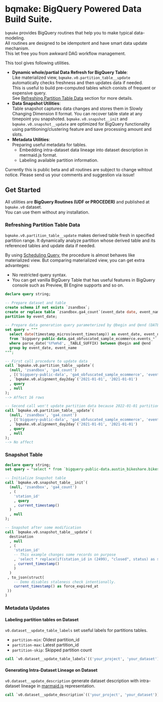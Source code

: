 bqmake: BigQuery Powered Data Build Suite.
===

`bqmake` provides BigQuery routines that help you to make typical data-modeling.\
All routines are designed to be idempotent and have smart data update mechanism.\
This let free you from awkward DAG workflow management.

This tool gives following utilities.

- **Dynamic whole/partial Data Refresh for BigQuery Table**:\
  Like materialized view, `bqmake.v0.partition_table__update` automatically checks freshness and then updates data if needed.\
  This is useful to build pre-computed tables which conists of frequent or expensive query.\
  See [Refreshing Partition Table Data](#refreshing-partition-table-data) section for more details.
- **Data Snapshot Utilities**:\
  Table snapshot captures data changes and stores them in Slowly Changing Dimension II format.
  You can recover table state at any timepoint you snapshoted.
  `bqmake.v0.snapshot__init` and `bqmake.v0.snapshot__update` are optimized for BigQuery functionality using partitioning/clustering feature
  and save processing amount and slots.
- **Metadata Utilities**:\
  Preparing useful metadata for tables.
    * Embedding intra-dataset data lineage into dataset description in mermaid.js format.
    * Labeling available partition information.

Currently this is public beta and all routines are subject to change wihtout notice.
Please send us your comments and suggestion via issue!

## Get Started

All utilities are **BigQuery Routines (UDF or PROCEDER)** and published at `bqmake.v0` dataset.\
You can use them without any installation.

### Refreshing Partition Table Data

`bqmake.v0.partition_table__update` makes derived table fresh in specified partition range.
It dynamically analyze partition whose derived table and its referenced tables and update data if needed.

By using [Scheduling Query](https://cloud.google.com/bigquery/docs/scheduling-queries?hl=ja), the procedure is almost behaves like materialized view.
But comparing materialized view, you can get extra advanteges:
* No restricted query syntax.
* You can get vanilla BigQuery Table that has useful features in BigQuery console such as Preview, BI Engine supports and so on.

```sql
declare query string;

-- Prepare dataset and table
create schema if not exists `zsandbox`;
create or replace table `zsandbox.ga4_count`(event_date date, event_name string, records int64)
partition by event_date;

-- Prepare data generation query parameterized by @begin and @end (DATE type)
set query = """
  select date(timestamp_micros(event_timestamp)) as event_date, event_name, count(1)
  from `bigquery-public-data.ga4_obfuscated_sample_ecommerce.events_*`
  where parse_date('%Y%m%d', _TABLE_SUFFIX) between @begin and @end
  group by event_date, event_name
""";

-- First call procedure to update data
call `bqmake.v0.partition_table__update`(
  (null, 'zsandbox', 'ga4_count')
  , [('bigquery-public-data', 'ga4_obfuscated_sample_ecommerce', 'events_*')]
  , `bqmake.v0.alignment_day2day`('2021-01-01', '2021-01-01')
  , query
  , null
);
--> Affect 16 rows

-- Second call won't update partition data because 2022-01-01 partition is still freshed.
call `bqmake.v0.partition_table__update`(
  (null, 'zsandbox', 'ga4_count')
  , [('bigquery-public-data', 'ga4_obfuscated_sample_ecommerce', 'events_*')]
  , `bqmake.v0.alignment_day2day`('2021-01-01', '2021-01-01')
  , query
  , null
);
--> No affect
```

### Snapshot Table

```sql
declare query string;
set query = "select * from `bigquery-public-data.austin_bikeshare.bikeshare_stations`"

-- Initialize Snapshot table
call `bqmake.v0.snapshot_table__init`(
  (null, 'zsandbox', 'ga4_count')
  , (
    'station_id'
    , query
    , current_timestamp()
  )
  , null
);

-- Snapshot after some modification
call `bqmake.v0.snapshot_table__update`(
  destination
  , null
  , (
    'station_id'
    -- This example changes some records on purpose
    , 'select * replace(if(station_id in (2499), "closed", status) as status) from `bigquery-public-data.austin_bikeshare.bikeshare_stations`'
    , current_timestamp()
    )
  )
 , to_json(struct(
    -- Demo disables staleness check intentionally.
    current_timestamp() as force_expired_at
 ))
)
```

### Metadata Updates

#### Labeling partition tables on Dataset

`v0.dataset__update_table_labels` set useful labels for partitions tables.

- `partition-min`: Oldest partition_id
- `partition-max`: Latest partition_id
- `partition-skip`: Skipped partition count

```sql
call `v0.dataset__update_table_labels`(('your_project', 'your_dataset'))
```

#### Generating Intra-Dataset Lineage on Dataset

`v0.dataset__update_description` generate dataset description with intra-dataset lineage in [marmaid.js](https://mermaid-js.github.io/mermaid/#/) representation.

```sql
call `v0.dataset__update_description`(('your_project', 'your_dataset'))
```
